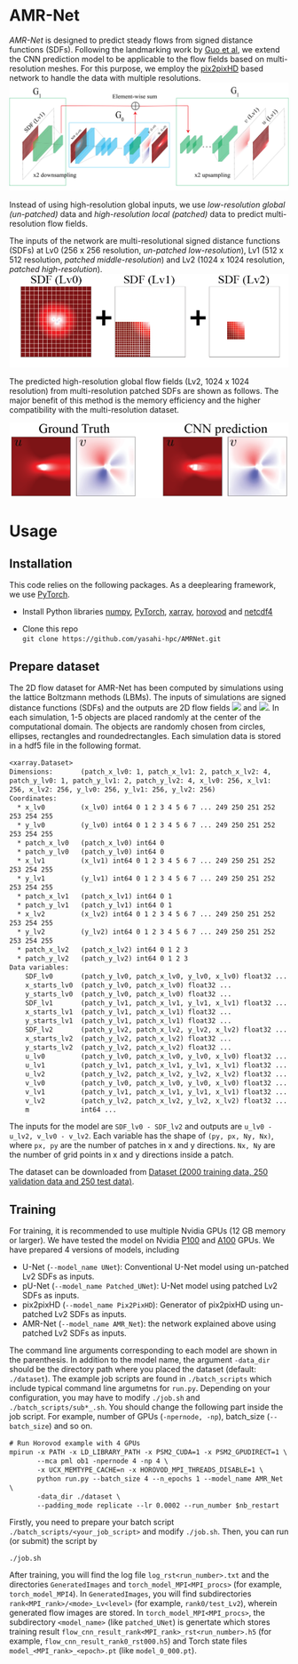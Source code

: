 # AMR-Net

_AMR-Net_ is designed to predict steady flows from signed distance functions (SDFs). 
Following the landmarking work by [Guo et al](https://dl.acm.org/doi/10.1145/2939672.2939738), 
we extend the CNN prediction model to be applicable to the flow fields based on multi-resolution meshes. 
For this purpose, we employ the [pix2pixHD](https://github.com/NVIDIA/pix2pixHD) based network to handle the data with multiple resolutions. 
![Network architecture](figs/AMR_Net_arch.png)

Instead of using high-resolution global inputs, we use _low-resolution global (un-patched)_ data and _high-resolution local (patched)_ data to predict multi-resolution flow fields. 

The inputs of the network are multi-resolutional signed distance functions (SDFs) at Lv0 (256 x 256 resolution, _un-patched low-resolution_), Lv1 (512 x 512 resolution, _patched middle-resolution_) and Lv2 (1024 x 1024 resolution, _patched high-resolution_). 
![SDFs](figs/SDFs.png)

The predicted high-resolution global flow fields (Lv2, 1024 x 1024 resolution) from multi-resolution patched SDFs are shown as follows.
The major benefit of this method is the memory efficiency and the higher compatibility with the multi-resolution dataset.

![CNN Prediction](figs/GroundTruthAndCNN.png)


# Usage

## Installation
This code relies on the following packages. As a deeplearing framework, we use [PyTorch](https://pytorch.org).
- Install Python libraries
[numpy](https://numpy.org), [PyTorch](https://pytorch.org), [xarray](http://xarray.pydata.org/en/stable/), [horovod](https://github.com/horovod/horovod) and [netcdf4](https://github.com/Unidata/netcdf4-python)

- Clone this repo  
```git clone https://github.com/yasahi-hpc/AMRNet.git```


## Prepare dataset
The 2D flow dataset for AMR-Net has been computed by simulations using the lattice Boltzmann methods (LBMs). The inputs of simulations are signed distance functions (SDFs) and the outputs are 2D flow fields <img src="https://render.githubusercontent.com/render/math?math={u}"> and <img src="https://render.githubusercontent.com/render/math?math={v}">. In each simulation, 1-5 objects are placed randomly at the center of the computational domain. The objects are randomly chosen from circles, ellipses, rectangles and roundedrectangles. Each simulation data is stored in a hdf5 file in the following format.
```
<xarray.Dataset>
Dimensions:       (patch_x_lv0: 1, patch_x_lv1: 2, patch_x_lv2: 4, patch_y_lv0: 1, patch_y_lv1: 2, patch_y_lv2: 4, x_lv0: 256, x_lv1: 256, x_lv2: 256, y_lv0: 256, y_lv1: 256, y_lv2: 256)
Coordinates:
  * x_lv0         (x_lv0) int64 0 1 2 3 4 5 6 7 ... 249 250 251 252 253 254 255
  * y_lv0         (y_lv0) int64 0 1 2 3 4 5 6 7 ... 249 250 251 252 253 254 255
  * patch_x_lv0   (patch_x_lv0) int64 0
  * patch_y_lv0   (patch_y_lv0) int64 0
  * x_lv1         (x_lv1) int64 0 1 2 3 4 5 6 7 ... 249 250 251 252 253 254 255
  * y_lv1         (y_lv1) int64 0 1 2 3 4 5 6 7 ... 249 250 251 252 253 254 255
  * patch_x_lv1   (patch_x_lv1) int64 0 1
  * patch_y_lv1   (patch_y_lv1) int64 0 1
  * x_lv2         (x_lv2) int64 0 1 2 3 4 5 6 7 ... 249 250 251 252 253 254 255
  * y_lv2         (y_lv2) int64 0 1 2 3 4 5 6 7 ... 249 250 251 252 253 254 255
  * patch_x_lv2   (patch_x_lv2) int64 0 1 2 3
  * patch_y_lv2   (patch_y_lv2) int64 0 1 2 3
Data variables:
    SDF_lv0       (patch_y_lv0, patch_x_lv0, y_lv0, x_lv0) float32 ...
    x_starts_lv0  (patch_y_lv0, patch_x_lv0) float32 ...
    y_starts_lv0  (patch_y_lv0, patch_x_lv0) float32 ...
    SDF_lv1       (patch_y_lv1, patch_x_lv1, y_lv1, x_lv1) float32 ...
    x_starts_lv1  (patch_y_lv1, patch_x_lv1) float32 ...
    y_starts_lv1  (patch_y_lv1, patch_x_lv1) float32 ...
    SDF_lv2       (patch_y_lv2, patch_x_lv2, y_lv2, x_lv2) float32 ...
    x_starts_lv2  (patch_y_lv2, patch_x_lv2) float32 ...
    y_starts_lv2  (patch_y_lv2, patch_x_lv2) float32 ...
    u_lv0         (patch_y_lv0, patch_x_lv0, y_lv0, x_lv0) float32 ...
    u_lv1         (patch_y_lv1, patch_x_lv1, y_lv1, x_lv1) float32 ...
    u_lv2         (patch_y_lv2, patch_x_lv2, y_lv2, x_lv2) float32 ...
    v_lv0         (patch_y_lv0, patch_x_lv0, y_lv0, x_lv0) float32 ...
    v_lv1         (patch_y_lv1, patch_x_lv1, y_lv1, x_lv1) float32 ...
    v_lv2         (patch_y_lv2, patch_x_lv2, y_lv2, x_lv2) float32 ...
    m             int64 ...
```
The inputs for the model are ```SDF_lv0 - SDF_lv2``` and outputs are ```u_lv0 - u_lv2, v_lv0 - v_lv2```. Each variable has the shape of ```(py, px, Ny, Nx)```, where ```px, py``` are the number of patches in x and y directions. ```Nx, Ny``` are the number of grid points in x and y directions inside a patch. 

The dataset can be downloaded from [Dataset (2000 training data, 250 validation data and 250 test data)](https://zenodo.org/record/5482187#.YThgOC0Rq3A).


## Training
For training, it is recommended to use multiple Nvidia GPUs (12 GB memory or larger). We have tested the model on Nvidia [P100](https://images.nvidia.com/content/pdf/tesla/whitepaper/pascal-architecture-whitepaper.pdf) and [A100](https://images.nvidia.com/aem-dam/en-zz/Solutions/data-center/nvidia-ampere-architecture-whitepaper.pdf) GPUs.
We have prepared 4 versions of models, including
- U-Net (```--model_name UNet```): Conventional U-Net model using un-patched Lv2 SDFs as inputs.
- pU-Net (```--model_name Patched_UNet```): U-Net model using patched Lv2 SDFs as inputs.
- pix2pixHD (```--model_name Pix2PixHD```): Generator of pix2pixHD using un-patched Lv2 SDFs as inputs.
- AMR-Net (```--model_name AMR_Net```): the network explained above using patched Lv2 SDFs as inputs.

The command line arguments corresponding to each model are shown in the parenthesis. 
In addition to the model name, the argument ```-data_dir``` should be the directory path where you placed the dataset (default: ```./dataset```). 
The example job scripts are found in ```./batch_scripts``` which include typical command line argumetns for ```run.py```. 
Depending on your configuration, you may have to modify ```./job.sh``` and ```./batch_scripts/sub*_.sh```. 
You should change the following part inside the job script. For example, number of GPUs (```-npernode, -np```), batch_size (```--batch_size```) and so on. 
```
# Run Horovod example with 4 GPUs
mpirun -x PATH -x LD_LIBRARY_PATH -x PSM2_CUDA=1 -x PSM2_GPUDIRECT=1 \
       --mca pml ob1 -npernode 4 -np 4 \
       -x UCX_MEMTYPE_CACHE=n -x HOROVOD_MPI_THREADS_DISABLE=1 \
       python run.py --batch_size 4 --n_epochs 1 --model_name AMR_Net \
       -data_dir ./dataset \
       --padding_mode replicate --lr 0.0002 --run_number $nb_restart
```

Firstly, you need to prepare your batch script ```./batch_scripts/<your_job_script>``` and modify ```./job.sh```. Then, you can run (or submit) the script by 
```
./job.sh
```
After training, you will find the log file ```log_rst<run_number>.txt``` and the directories ```GeneratedImages``` and ```torch_model_MPI<MPI_procs>``` (for example, ```torch_model_MPI4```). 
In ```GeneratedImages```, you will find subdirectories ```rank<MPI_rank>/<mode>_Lv<level>``` (for example, ```rank0/test_Lv2```), wherein generated flow images are stored. In ```torch_model_MPI<MPI_procs>```, the subdirectory ```<model_name>``` (like ```patched_UNet```) is genertate which stores training result ```flow_cnn_result_rank<MPI_rank>_rst<run_number>.h5``` (for example, ```flow_cnn_result_rank0_rst000.h5```) and Torch state files ```model_<MPI_rank>_<epoch>.pt``` (like ```model_0_000.pt```). 


